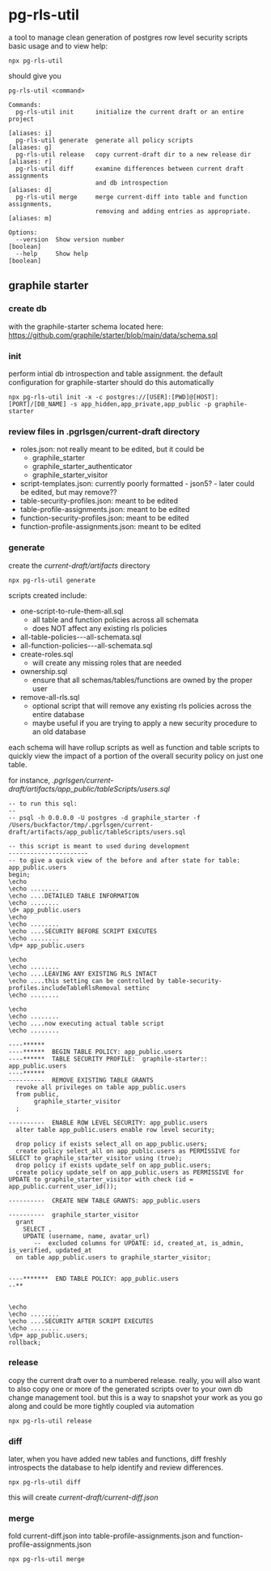 # pg-rls-util
a tool to manage clean generation of postgres row level security scripts
basic usage and to view help:
```
npx pg-rls-util
```
should give you
```
pg-rls-util <command>

Commands:
  pg-rls-util init      initialize the current draft or an entire project
                                                                    [aliases: i]
  pg-rls-util generate  generate all policy scripts                 [aliases: g]
  pg-rls-util release   copy current-draft dir to a new release dir [aliases: r]
  pg-rls-util diff      examine differences between current draft assignments
                        and db introspection                        [aliases: d]
  pg-rls-util merge     merge current-diff into table and function assignments,
                        removing and adding entries as appropriate. [aliases: m]

Options:
  --version  Show version number                                       [boolean]
  --help     Show help                                                 [boolean]
  ```
## graphile starter 
### create db
with the graphile-starter schema located here: https://github.com/graphile/starter/blob/main/data/schema.sql
### init
perform intial db introspection and table assignment.  the default configuration for graphile-starter should do this automatically
```
npx pg-rls-util init -x -c postgres://[USER]:[PWD]@[HOST]:[PORT]/[DB_NAME] -s app_hidden,app_private,app_public -p graphile-starter
```
### review files in .pgrlsgen/current-draft directory
- roles.json: not really meant to be edited, but it could be
  - graphile_starter
  - graphile_starter_authenticator
  - graphile_starter_visitor
- script-templates.json: currently poorly formatted - json5? - later could be edited, but may remove??
- table-security-profiles.json: meant to be edited
- table-profile-assignments.json: meant to be edited
- function-security-profiles.json: meant to be edited
- function-profile-assignments.json: meant to be edited
### generate
create the *current-draft/artifacts* directory
```
npx pg-rls-util generate
```
scripts created include:
- one-script-to-rule-them-all.sql
  - all table and function policies across all schemata
  - does NOT affect any existing rls policies
- all-table-policies---all-schemata.sql
- all-function-policies---all-schemata.sql
- create-roles.sql
  - will create any missing roles that are needed
- ownership.sql
  - ensure that all schemas/tables/functions are owned by the proper user
- remove-all-rls.sql
  - optional script that will remove any existing rls policies across the entire database
  - maybe useful if you are trying to apply a new security procedure to an old database

each schema will have rollup scripts as well as function and table scripts to quickly view the impact of a portion of the overall security policy on just one table. 

for instance, *.pgrlsgen/current-draft/artifacts/app_public/tableScripts/users.sql*
```
-- to run this sql:
--
-- psql -h 0.0.0.0 -U postgres -d graphile_starter -f /Users/buckfactor/tmp/.pgrlsgen/current-draft/artifacts/app_public/tableScripts/users.sql

-- this script is meant to used during development                    ----------------------
-- to give a quick view of the before and after state for table:      app_public.users
begin;
\echo
\echo ........
\echo ....DETAILED TABLE INFORMATION
\echo ........
\d+ app_public.users
\echo
\echo ........
\echo ....SECURITY BEFORE SCRIPT EXECUTES
\echo ........
\dp+ app_public.users

\echo
\echo ........
\echo ....LEAVING ANY EXISTING RLS INTACT
\echo ....this setting can be controlled by table-security-profiles.includeTableRlsRemoval settinc
\echo ........

\echo
\echo ........
\echo ....now executing actual table script
\echo ........

----******
----******  BEGIN TABLE POLICY: app_public.users
----******  TABLE SECURITY PROFILE:  graphile-starter:: app_public.users
----******
----------  REMOVE EXISTING TABLE GRANTS
  revoke all privileges on table app_public.users
  from public,
       graphile_starter_visitor
  ;

----------  ENABLE ROW LEVEL SECURITY: app_public.users
  alter table app_public.users enable row level security;

  drop policy if exists select_all on app_public.users;
  create policy select_all on app_public.users as PERMISSIVE for SELECT to graphile_starter_visitor using (true);
  drop policy if exists update_self on app_public.users;
  create policy update_self on app_public.users as PERMISSIVE for UPDATE to graphile_starter_visitor with check (id = app_public.current_user_id());

----------  CREATE NEW TABLE GRANTS: app_public.users

----------  graphile_starter_visitor
  grant
    SELECT ,
    UPDATE (username, name, avatar_url)
       --  excluded columns for UPDATE: id, created_at, is_admin, is_verified, updated_at
  on table app_public.users to graphile_starter_visitor;


----*******  END TABLE POLICY: app_public.users
--**


\echo
\echo ........
\echo ....SECURITY AFTER SCRIPT EXECUTES
\echo ........
\dp+ app_public.users;
rollback;
```
### release
copy the current draft over to a numbered release.  really, you will also want to also copy one or more of the generated scripts over to your own db change management tool.  but this is a way to snapshot your work as you go along and could be more tightly coupled via automation
```
npx pg-rls-util release
```
### diff
later, when you have added new tables and functions, diff freshly introspects the database to help identify and review differences.
```
npx pg-rls-util diff
```
this will create *current-draft/current-diff.json*
### merge
fold current-diff.json into table-profile-assignments.json and function-profile-assignments.json
```
npx pg-rls-util merge
```
